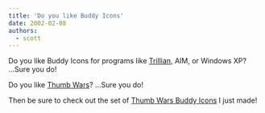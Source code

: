 ```yaml
---
title: 'Do you like Buddy Icons'
date: 2002-02-08
authors:
  - scott
---
```


Do you like Buddy Icons for programs like [Trillian](http://www.trillian.cc/), AIM, or Windows XP? ...Sure you do!

Do you like [Thumb Wars](http://www.thumb.com/)? ...Sure you do!

Then be sure to check out the set of [Thumb Wars Buddy Icons](http://spaceninja.com/thumbs/) I just made!
